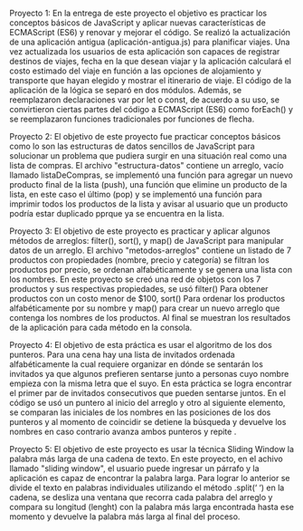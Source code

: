Proyecto 1: En la entrega de este proyecto el objetivo es practicar los conceptos básicos de JavaScript y aplicar nuevas características de ECMAScript (ES6) y renovar y mejorar el código. Se realizó la actualización de una aplicación antigua (aplicación-antigua.js) para planificar viajes. Una vez actualizada los usuarios de esta aplicación son capaces de registrar destinos de viajes, fecha en la que desean viajar y la aplicación  calculará el costo estimado del viaje en función a las opciones de alojamiento y transporte que hayan elegido y mostrar el itinerario de viaje. El código de la aplicación de la lógica se separó en dos módulos. Además, se reemplazaron declaraciones var por let o const, de acuerdo a su uso, se convirtieron ciertas partes del código a ECMAScript (ES6) como forEach() y se reemplazaron funciones tradicionales por funciones de flecha.

Proyecto 2: El objetivo de este proyecto fue practicar conceptos básicos como lo son las estructuras de datos sencillos de JavaScript para solucionar un problema que pudiera surgir en una situación real como una lista de compras. El archivo "estructura-datos" contiene un arreglo, vacío llamado listaDeCompras, se implementó una función para agregar un nuevo producto final de la lista (push), una función que elimine un producto de la lista, en este caso el último (pop) y se implementó una función para imprimir todos los productos de la lista y avisar al usuario que un producto podría estar duplicado pprque ya se encuentra en la lista. 

Proyecto 3: El objetivo de este proyecto es practicar y aplicar algunos métodos de arreglos: filter(), sort(), y map() de JavaScript para manipular datos de un arreglo. El archivo "metodos-arreglos" contiene un listado de 7 productos con propiedades (nombre, precio y categoría) se filtran los productos por precio,  se ordenan alfabéticamente  y se  genera una lista con los nombres. En este proyecto se creó una red de objetos con los 7 productos y sus respectivas propiedades, se usó filter() Para obtener productos con un costo menor de $100,  sort() Para ordenar los productos alfabéticamente por su nombre y map() para crear un nuevo arreglo que contenga los nombres de los productos. Al final se muestran los resultados de la aplicación para cada método en la consola.

 Proyecto 4: El objetivo de esta práctica es usar el algoritmo de los dos punteros. Para una cena hay una lista de invitados ordenada alfabéticamente la cual requiere organizar en dónde se sentarán los invitados ya que algunos prefieren sentarse junto a personas cuyo nombre empieza con la misma letra que el suyo.  En esta práctica se logra encontrar el primer par de invitados consecutivos que pueden sentarse juntos. En el código se usó un puntero al inicio del arreglo y otro al siguiente elemento,  se comparan las iniciales de los nombres en las posiciones de los dos punteros y al momento de coincidir se detiene la búsqueda y devuelve los nombres en caso contrario avanza ambos punteros y repite .

Proyecto 5: El objetivo de este proyecto es usar la técnica Sliding Window la palabra más larga de una cadena de texto. En este proyecto, en el achivo llamado "sliding window", el usuario puede ingresar un párrafo y la aplicación es capaz de encontrar la palabra larga. Para lograr lo anterior se divide el texto en palabras individuales utilizando el método .split(‘ ‘) en la cadena, se desliza una ventana que recorra cada palabra del arreglo y compara su longitud (lenght) con la palabra más larga encontrada hasta ese momento y devuelve la palabra más larga al final del proceso.

